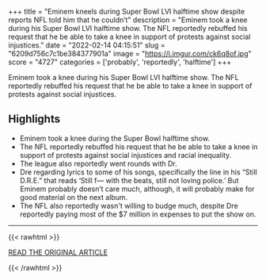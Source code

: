 +++
title = "Eminem kneels during Super Bowl LVI halftime show despite reports NFL told him that he couldn’t"
description = "Eminem took a knee during his Super Bowl LVI halftime show. The NFL reportedly rebuffed his request that he be able to take a knee in support of protests against social injustices."
date = "2022-02-14 04:15:51"
slug = "6209d756c7c1be384377901a"
image = "https://i.imgur.com/ck6q8of.jpg"
score = "4727"
categories = ['probably', 'reportedly', 'halftime']
+++

Eminem took a knee during his Super Bowl LVI halftime show. The NFL reportedly rebuffed his request that he be able to take a knee in support of protests against social injustices.

## Highlights

- Eminem took a knee during the Super Bowl halftime show.
- The NFL reportedly rebuffed his request that he be able to take a knee in support of protests against social injustices and racial inequality.
- The league also reportedly went rounds with Dr.
- Dre regarding lyrics to some of his songs, specifically the line in his “Still D.R.E.” that reads ‘Still f— with the beats, still not loving police.’ But Eminem probably doesn’t care much, although, it will probably make for good material on the next album.
- The NFL also reportedly wasn't willing to budge much, despite Dre reportedly paying most of the $7 million in expenses to put the show on.

---

{{< rawhtml >}}
  <p class="article-category">
    <a target="_blank" href="https://www.pennlive.com/entertainment/2022/02/eminem-kneels-during-super-bowl-lvi-halftime-show-despite-reports-nfl-told-him-that-he-could-not.html">READ THE ORIGINAL ARTICLE</a>
  </p>
{{< /rawhtml >}}
